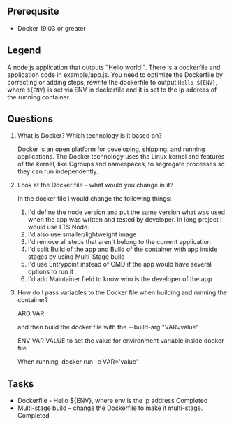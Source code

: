 ## Prerequsite

* Docker 19.03 or greater

## Legend

A node.js application that outputs "Hello world!".
There is a dockerfile and application code in example/app.js.
You need to optimize the Dockerfile by correcting or adding steps, rewrite the dockerfile to output `Hello ${ENV}`, where `${ENV}` is set via ENV in dockerfile and it is set to the ip address of the running container.

## Questions

1. What is Docker? Which technology is it based on?

    Docker is an open platform for developing, shipping, and running applications.
    The Docker technology uses the Linux kernel and features of the kernel, like Cgroups and namespaces, to segregate processes so they can run independently.

2. Look at the Docker file – what would you change in it?

    In the docker file I would change the following things:
    1) I'd define the node version and put the same version what was used when the app was written and tested by developer. In long project I would use LTS Node.
    2) I'd also use smaller/lightweight image
    3) I'd remove all steps that aren't belong to the current application
    4) I'd split Build of the app and Build of the container with app inside stages by using Multi-Stage build
    5) I'd use Entrypoint instead of CMD if the app would have several options to run it
    6) I'd add Maintainer field to know who is the developer of the app

3. How do I pass variables to the Docker file when building and running the container?

    ARG VAR

    and then build the docker file with the --build-arg "VAR=value"

    ENV VAR VALUE to set the value for environment variable inside docker file

    When running,
    docker run -e VAR='value'

## Tasks

* Dockerfile - Hello ${ENV}, where env is the ip address
  Completed
* Multi-stage build – change the Dockerfile to make it multi-stage.
  Completed
